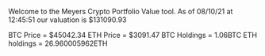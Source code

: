 Welcome to the Meyers Crypto Portfolio Value tool. 
As of 08/10/21 at 12:45:51 our valuation is $131090.93 

BTC Price = $45042.34
 ETH Price = $3091.47
BTC Holdings = 1.06BTC
 ETH holdings = 26.960005962ETH 
